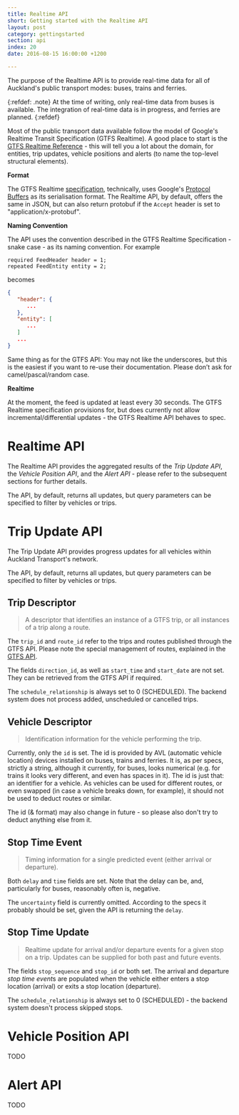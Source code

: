 ```yaml
---
title: Realtime API
short: Getting started with the Realtime API
layout: post
category: gettingstarted
section: api
index: 20
date: 2016-08-15 16:00:00 +1200

---
```


The purpose of the Realtime API is to provide real-time data for all of Auckland's public transport modes: buses, trains and ferries.

{:refdef: .note}
At the time of writing, only real-time data from buses is available. The integration of real-time data is in progress, and ferries are planned.
{:refdef}

Most of the public transport data available follow the model of Google's Realtime Transit Specification (GTFS Realtime). A good place to start is the [GTFS Realtime Reference](https://developers.google.com/transit/gtfs-realtime/reference/) - this will tell you a lot about the domain, for entities, trip updates, vehicle positions and alerts (to name the top-level structural elements).

**Format**

The GTFS Realtime [specification](https://github.com/google/transit/blob/master/gtfs-realtime/proto/gtfs-realtime.proto), technically, uses Google's [Protocol Buffers](https://developers.google.com/protocol-buffers/) as its serialisation format. The Realtime API, by default, offers the same in JSON, but can also return protobuf if the `Accept` header is set to "application/x-protobuf".

**Naming Convention**

The API uses the convention described in the GTFS Realtime Specification - snake case - as its naming convention. For example

```
required FeedHeader header = 1;
repeated FeedEntity entity = 2;
```

becomes

```json
{
   "header": {
      ...
   },
   "entity": [
      ...
   ]
   ...
}
```

Same thing as for the GTFS API: You may not like the underscores, but this is the easiest if you want to re-use their documentation. Please don’t ask for camel/pascal/random case.

**Realtime**

At the moment, the feed is updated at least every 30 seconds. The GTFS Realtime specification provisions for, but does currently not allow incremental/differential updates - the GTFS Realtime API behaves to spec.

# Realtime API

The Realtime API provides the aggregated results of the *Trip Update API*, the *Vehicle Position API*, and the *Alert API* - please refer to the subsequent sections for further details.

The API, by default, returns all updates, but query parameters can be specified to filter by vehicles or trips.

# Trip Update API

The Trip Update API provides progress updates for all vehicles within Auckland Transport's network. 

The API, by default, returns all updates, but query parameters can be specified to filter by vehicles or trips.

## Trip Descriptor

> A descriptor that identifies an instance of a GTFS trip, or all instances of a trip along a route.

The `trip_id` and `route_id` refer to the trips and routes published through the GTFS API. Please note the special management of routes, explained in the [GTFS API](../gtfs-api/).

The fields `direction_id`, as well as `start_time` and `start_date` are not set. They can be retrieved from the GTFS API if required.

The `schedule_relationship` is always set to 0 (SCHEDULED). The backend system does not process added, unscheduled or cancelled trips.

## Vehicle Descriptor

> Identification information for the vehicle performing the trip.

Currently, only the `id` is set. The id is provided by AVL (automatic vehicle location) devices installed on buses, trains and ferries. It is, as per specs, strictly a string, although it currently, for buses, looks numerical (e.g. for trains it looks very different, and even has spaces in it). The id is just that: an identifier for a vehicle. As vehicles can be used for different routes, or even swapped (in case a vehicle breaks down, for example), it should not be used to deduct routes or similar.

The id (& format) may also change in future - so please also don't try to deduct anything else from it.

## Stop Time Event

> Timing information for a single predicted event (either arrival or departure).

Both `delay` and `time` fields are set. Note that the delay can be, and, particularly for buses, reasonably often is, negative.

The `uncertainty` field is currently omitted. According to the specs it probably should be set, given the API is returning the `delay`.

## Stop Time Update

> Realtime update for arrival and/or departure events for a given stop on a trip. Updates can be supplied for both past and future events.

The fields `stop_sequence` and `stop_id` or both set. The arrival and departure *stop time event*s are populated when the vehicle either enters a stop location (arrival) or exits a stop location (departure).

The `schedule_relationship` is always set to 0 (SCHEDULED) - the backend system doesn't process skipped stops.

# Vehicle Position API

TODO

# Alert API

TODO
